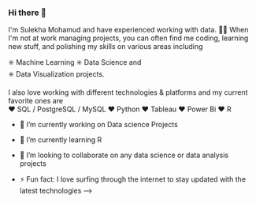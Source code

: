 ### Hi there 👋

 I'm Sulekha Mohamud  and have experienced working with data. 
🧑‍💻 When I'm not at work  managing projects, you can often find me coding, learning new stuff, and polishing my skills on  various areas including 


✳️ Machine Learning 
✳️ Data Science and  
✳️ Data Visualization projects.  

I also love working with different technologies &amp; platforms and my current favorite ones are  
❤️ SQL / PostgreSQL / MySQL 
❤️ Python 
❤️ Tableau 
❤️ Power Bi
❤️ R



- 🔭 I’m currently working on Data science Projects
- 🌱 I’m currently learning R 
- 👯 I’m looking to collaborate on any data science or data analysis projects

- ⚡ Fun fact: I love surfing through the internet to stay updated with the latest technologies
-->
